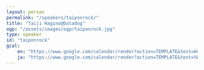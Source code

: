 ```yaml
---
layout: person
permalink: "/speakers/taiponrock/"
title: "Taiji Hagino@Datadog"
ogp: "/assets/images/ogp/taiponrock.jpg"
type: speaker
id: "taiponrock"
gcal:
    en: "https://www.google.com/calendar/render?action=TEMPLATE&text=How+to+Drive+User+Community+without+Community+Manager&dates=20230311T165000/20230311T172000&location=%E3%80%92220-0004+Kanagawa%2C+Yokohama%2C+Nishi+Ward%2C+Kitasaiwai%2C+2+Chome%E2%88%925%E2%88%9215+%E3%83%97%E3%83%AC%E3%83%9F%E3%82%A2%E6%A8%AA%E6%B5%9C%E8%A5%BF%E5%8F%A3%E3%83%93%E3%83%AB+4F&trp=true&details=https%3A%2F%2Fyokohama-2023.devrelcon.dev%2Fspeakers%2Ftaiponrock%2F&trp=undefined&trp=true&sprop="
    ja: "https://www.google.com/calendar/render?action=TEMPLATE&text=%E3%82%B3%E3%83%9F%E3%83%A5%E3%83%8B%E3%83%86%E3%82%A3%E3%83%9E%E3%83%8D%E3%83%BC%E3%82%B8%E3%83%A3%E3%83%BC%E4%B8%8D%E5%9C%A8%E3%81%A7%E3%83%A6%E3%83%BC%E3%82%B6%E3%83%BC%E3%82%B3%E3%83%9F%E3%83%A5%E3%83%8B%E3%83%86%E3%82%A3%E3%82%92%E5%8A%A0%E9%80%9F%E3%81%99%E3%82%8B%E6%96%B9%E6%B3%95&dates=20230311T165000/20230311T172000&location=%E3%80%92220-0004+Kanagawa%2C+Yokohama%2C+Nishi+Ward%2C+Kitasaiwai%2C+2+Chome%E2%88%925%E2%88%9215+%E3%83%97%E3%83%AC%E3%83%9F%E3%82%A2%E6%A8%AA%E6%B5%9C%E8%A5%BF%E5%8F%A3%E3%83%93%E3%83%AB+4F&trp=true&details=https%3A%2F%2Fyokohama-2023.devrelcon.dev%2Fspeakers%2Ftaiponrock%2F&trp=undefined&trp=true&sprop="
---
```

